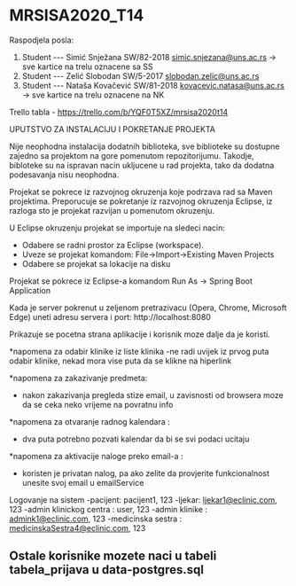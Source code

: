 # MRSISA2020_T14

Raspodjela posla:

 1. Student --- Simić Snježana SW/82-2018 simic.snjezana@uns.ac.rs  -> sve kartice na trelu oznacene sa SS
 2. Student --- Zelić Slobodan SW/5-2017 slobodan.zelic@uns.ac.rs 
 3. Student --- Nataša Kovačević SW/81-2018 kovacevic.natasa@uns.ac.rs -> sve kartice na trelu oznacene na NK
 
Trello tabla - https://trello.com/b/YQF0T5XZ/mrsisa2020t14 

UPUTSTVO ZA INSTALACIJU I POKRETANJE PROJEKTA

Nije neophodna instalacija dodatnih biblioteka, sve biblioteke su dostupne zajedno sa projektom na gore pomenutom repozitorijumu. Takodje, bibloteke su na ispravan nacin ukljucene u rad projekta, tako da dodatna podesavanja nisu neophodna.

Projekat se pokrece iz razvojnog okruzenja koje podrzava rad sa Maven projektima. Preporucuje se pokretanje iz razvojnog okruzenja Eclipse, iz razloga sto je projekat razvijan u pomenutom okruzenju.

U Eclipse okruzenju projekat se importuje na sledeci nacin:
- Odabere se radni prostor za Eclipse (workspace).
- Uveze se projekat komandom: File->Import->Existing Maven Projects 
- Odabere se projekat sa lokacije na disku

Projekat se pokrece iz Eclipse-a komandom Run As -> Spring Boot Application

Kada je server pokrenut u zeljenom pretrazivacu (Opera, Chrome, Microsoft Edge) uneti adresu servera i port: http://localhost:8080

Prikazuje se pocetna strana aplikacije i korisnik moze dalje da je koristi.

*napomena za odabir klinike iz liste klinika
 -ne radi uvijek iz prvog puta odabir klinike, nekad mora vise puta da se klikne na hiperlink
 
*napomena za zakazivanje predmeta: 
 - nakon zakazivanja pregleda stize email, u zavisnosti od browsera moze da se ceka neko vrijeme na povratnu info

*napomena za otvaranje radnog kalendara : 
 - dva puta potrebno pozvati kalendar da bi se svi podaci ucitaju

*napomena za aktivacije naloge preko email-a :
 - koristen je privatan nalog, pa ako zelite da provjerite funkcionalnost unesite svoj email u emailService


Logovanje na sistem
-pacijent:  pacijent1, 123
-ljekar: ljekar1@eclinic.com, 123
-admin klinickog centra : user, 123
-admin klinike : admink1@eclinic.com, 123
-medicinska sestra : medicinskaSestra4@eclinic.com, 123

Ostale korisnike mozete naci u tabeli tabela_prijava u data-postgres.sql
-
